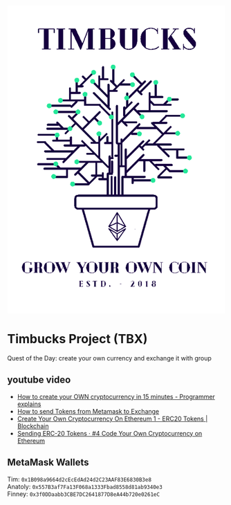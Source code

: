 ![Timbucks tree](https://github.com/charlesfinney/timbucks/blob/master/site-images/tbx.png)
# Timbucks Project (TBX)
Quest of the Day: create your own currency and exchange it with group 
## youtube video
* [How to create your OWN cryptocurrency in 15 minutes - Programmer explains](https://www.youtube.com/watch?v=d5EipPVafsA)
* [How to send Tokens from Metamask to Exchange](https://www.youtube.com/watch?v=P2caxOsA_JE)
* [Create Your Own Cryptocurrency On Ethereum 1 - ERC20 Tokens | Blockchain](https://www.youtube.com/watch?v=JHrQ3l2tT78)
* [Sending ERC-20 Tokens · #4 Code Your Own Cryptocurrency on Ethereum](https://www.youtube.com/watch?v=uVUMyyiqFAI)
## MetaMask Wallets
Tim: `0x1B098a9664d2cEcEdAd24d2C23AAF83E6830B3e8`  
Anatoly: `0x557B3af7Fa13F068a1333Fbad8558d81ab9340e3`  
Finney: `0x3f0DDaabb3CBE7DC2641877D8eA44b720e0261eC`
